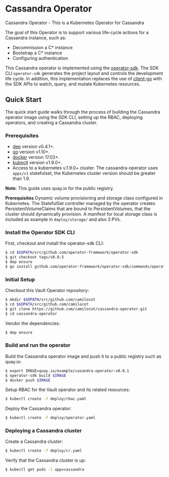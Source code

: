 # Cassandra Operator
Cassandra Operator - This is a Kubernetes Operator for Cassandra

The goal of this Operator is to support various life-cycle actions
for a Cassandra instance, such as:

- Decommission a C* instance
- Bootstrap a C* instance
- Configuring authentication

This Cassandra operator is implemented  using the [operator-sdk][operator_sdk]. The SDK CLI `operator-sdk` generates the project layout and controls the development life cycle. In addition, this implementation replaces the use of [client-go][client_go] with the SDK APIs to watch, query, and mutate Kubernetes resources.


## Quick Start

The quick start guide walks through the process of building the Cassandra operator image using the SDK CLI, setting up the RBAC, deploying operators, and creating a Cassandra cluster.

### Prerequisites

- [dep][dep_tool] version v0.4.1+.
- [go][go_tool] version v1.10+.
- [docker][docker_tool] version 17.03+.
- [kubectl][kubectl_tool] version v1.9.0+.
- Access to a kubernetes v.1.9.0+ cluster. The cassandra-operator uses `apps/v1` statefulset, the Kubernetes cluster version should be greater than 1.9.

**Note**: This guide uses quay.io for the public registry.

**Prerequisites**
Dynamic volume provisioning and storage class configured in Kubernetes. The StatefulSet controller managed by the operator creates PersistentVolumeClaims that are bound to PersistentVolumes, that the cluster should dynamically provision. A manifest for local storage class is included as example in `deploy/storage/` and also 3 PVs.

### Install the Operator SDK CLI

First, checkout and install the operator-sdk CLI:

```sh
$ cd $GOPATH/src/github.com/operator-framework/operator-sdk
$ git checkout tags/v0.0.5
$ dep ensure
$ go install github.com/operator-framework/operator-sdk/commands/operator-sdk
```

### Initial Setup

Checkout this Vault Operator repository:

```sh
$ mkdir $GOPATH/src/github.com/camilocot
$ cd $GOPATH/src/github.com/camilocot
$ git clone https://github.com/camilocot/cassandra-operator.git
$ cd cassandra-operator
```

Vendor the dependencies:

```sh
$ dep ensure
```

### Build and run the operator

Build the Cassandra operator image and push it to a public registry such as quay.io:

```sh
$ export IMAGE=quay.io/example/casandra-operator:v0.0.1
$ operator-sdk build $IMAGE
$ docker push $IMAGE
```

Setup RBAC for the Vault operator and its related resources:

```sh
$ kubectl create -f deploy/rbac.yaml
```

Deploy the Cassandra operator:

```sh
$ kubectl create -f deploy/operator.yaml
```
### Deploying a Cassandra cluster

Create a Cassandra cluster:

```sh
$ kubectl create -f deploy/cr.yaml
```

Verify that the Cassandra cluster is up:

```sh
$ kubectl get pods -l app=cassandra
```

[client_go]:https://github.com/kubernetes/client-go
[vault_operator]:https://github.com/coreos/vault-operator
[operator_sdk]:https://github.com/operator-framework/operator-sdk
[dep_tool]:https://golang.github.io/dep/docs/installation.html
[go_tool]:https://golang.org/dl/
[docker_tool]:https://docs.docker.com/install/
[kubectl_tool]:https://kubernetes.io/docs/tasks/tools/install-kubectl/
